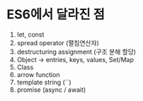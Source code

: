 # ES6에서 달라진 점
1. let, const
2. spread operator (펼침연산자)
3. destructuring assignment (구조 분해 할당)
4. Object -> entries, keys, values, Set/Map
5. Class
6. arrow function
7. template string (``)
8. promise (async / await)